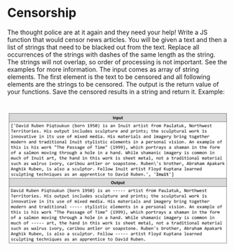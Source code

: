 # Censorship
The thought police are at it again and they need your help! Write a JS function that would censor news articles. 
You will be given a text and then a list of strings that need to be blacked out from the text. Replace all occurrences of the
strings with dashes of the same length as the string. The strings will not overlap, so order of processing is not
important. See the examples for more information.
The input comes as array of string elements. The first element is the text to be censored and all following elements
are the strings to be censored.
The output is the return value of your functions. Save the censored results in a string and return it.
Example:

# ![Examples](example.png)















